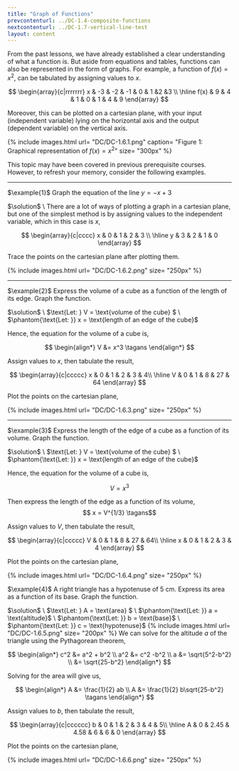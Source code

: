 ```yaml
---
title: "Graph of Functions"
prevcontenturl: ../DC-1.4-composite-functions
nextcontenturl: ../DC-1.7-vertical-line-test
layout: content
---
```




<!-- <iframe src="https://www.desmos.com/calculator/g7izucn6nn" width="100%" style="min-height:400px"></iframe> -->

From the past lessons, we have already established a clear understanding of what a function is. But aside from equations and tables, functions can also be represented in the form of graphs. For example, a function of $f(x)=x^2$, can be tabulated by assigning values to $x$.

$$
\begin{array}{c|rrrrrrr}
	x & -3 & -2 & -1 & 0 & 1 &2 &3 \\
	\hline
	f(x) & 9 & 4 & 1 & 0 & 1 & 4 & 9 
\end{array}
$$


Moreover, this can be plotted on a cartesian plane, with your input (independent variable) lying on the horizontal axis and the output (dependent variable) on the vertical axis.




{% include images.html 
    url= "DC/DC-1.6.1.png" 
    caption= "Figure 1: Graphical representation of $f(x)=x^2$"
    size= "300px"
%}





This topic may have been covered in previous prerequisite courses. However, to refresh your memory, consider the following examples.


---
$\example{1}$
Graph the equation of the line $y=-x+3$

$\solution$ \\
There are a lot of ways of plotting a graph in a cartesian plane, but one of the simplest method is by assigning values to the independent variable, which in this case is $x$,

$$
\begin{array}{c|cccc}
	x    & 0 & 1 & 2 & 3 \\
	\hline
	y & 3 & 2 & 1 & 0
\end{array}
$$

Trace the points on the cartesian plane after plotting them.

{% include images.html 
    url= "DC/DC-1.6.2.png" 
    size= "250px"
%}




---
$\example{2}$
Express the volume of a cube as a function of the length of its edge. Graph the function.

$\solution$ \\
$\text{Let: } V = \text{volume of the cube} $ \\
$\phantom{\text{Let: }} x = \text{length of an edge of the cube}$

Hence, the equation for the volume of a cube is, 

$$
\begin{align*}
	V &= x^3 	\tagans
\end{align*}
$$

Assign values to $x$, then tabulate the result,

$$
\begin{array}{c|ccccc}
	x    & 0 & 1 & 2 & 3 & 4\\
	\hline
	V & 0 & 1 & 8 & 27 & 64
\end{array}
$$

Plot the points on the cartesian plane,

{% include images.html 
    url= "DC/DC-1.6.3.png" 
    size= "250px"
%}
	



---
$\example{3}$
Express the length of the edge of a cube as a function of its volume. Graph the function.

$\solution$ \\
$\text{Let: } V = \text{volume of the cube} $ \\
$\phantom{\text{Let: }} x = \text{length of an edge of the cube}$

Hence, the equation for the volume of a cube is, 

$$V = x^3$$

Then express the length of the edge as a function of its volume,
$$ x = V^{1/3} 		\tagans$$

Assign values to $V$, then tabulate the result,

$$
\begin{array}{c|ccccc}
	V & 0 & 1 & 8 & 27 & 64\\
	\hline
	x    & 0 & 1 & 2 & 3 & 4
\end{array}
$$

Plot the points on the cartesian plane,

{% include images.html 
    url= "DC/DC-1.6.4.png" 
    size= "250px"
%}





$\example{4}$
A right triangle has a hypotenuse of 5 cm. Express its area as a function of its base. Graph the function.

$\solution$ \\
$\text{Let: } A = \text{area} $ \\
$\phantom{\text{Let: }} a = \text{altitude}$ \\
$\phantom{\text{Let: }} b = \text{base}$ \\
$\phantom{\text{Let: }} c = \text{hypotenuse}$
{% include images.html 
    url= "DC/DC-1.6.5.png" 
    size= "200px"
%}
We can solve for the altitude $a$ of the triangle using the Pythagorean theorem,

$$
\begin{align*}
	c^2 &= a^2 + b^2 \\
	a^2 &= c^2 -b^2 \\
	a &= \sqrt{5^2-b^2} \\
	   &= \sqrt{25-b^2} 
\end{align*}
$$

Solving for the area will give us,

$$
\begin{align*}
	A &= \frac{1}{2} ab \\
	A &= \frac{1}{2} b\sqrt{25-b^2} 	\tagans
\end{align*}
$$

Assign values to $b$, then tabulate the result,

$$
\begin{array}{c|cccccc}
	b & 0 & 1 & 2 & 3 & 4 & 5\\
	\hline
	A    & 0 & 2.45 & 4.58 & 6 & 6 & 0
\end{array}
$$

Plot the points on the cartesian plane,

{% include images.html 
    url= "DC/DC-1.6.6.png" 
    size= "250px"
%}

